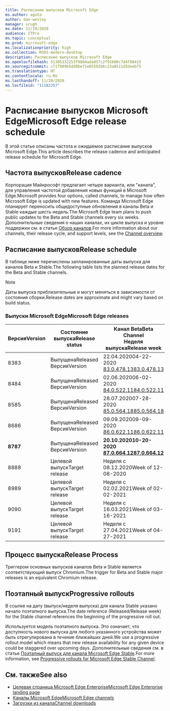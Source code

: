 ```yaml
---
title: Расписание выпусков Microsoft Edge
ms.author: aguta
author: dan-wesley
manager: srugh
ms.date: 11/19/2020
audience: ITPro
ms.topic: conceptual
ms.prod: microsoft-edge
ms.localizationpriority: high
ms.collection: M365-modern-desktop
description: Расписание выпусков Microsoft Edge
ms.openlocfilehash: 51305332253f9804ada857c2f91b00c7d4f88415
ms.sourcegitcommit: c71f009b5dd8be71e65592b6c23a8511d5deeb75
ms.translationtype: HT
ms.contentlocale: ru-RU
ms.lasthandoff: 11/20/2020
ms.locfileid: "11182257"
---
```

# <span data-ttu-id="c4b1e-103">Расписание выпусков Microsoft Edge</span><span class="sxs-lookup"><span data-stu-id="c4b1e-103">Microsoft Edge release schedule</span></span>

<span data-ttu-id="c4b1e-104">В этой статье описаны частота и ожидаемое расписание выпусков Microsoft Edge.</span><span class="sxs-lookup"><span data-stu-id="c4b1e-104">This article describes the release cadence and anticipated release schedule for Microsoft Edge.</span></span>

## <span data-ttu-id="c4b1e-105">Частота выпусков</span><span class="sxs-lookup"><span data-stu-id="c4b1e-105">Release cadence</span></span>

<span data-ttu-id="c4b1e-106">Корпорация Майкрософт предлагает четыре варианта, или "канала", для управления частотой добавления новых функций в Microsoft Edge.</span><span class="sxs-lookup"><span data-stu-id="c4b1e-106">Microsoft provides four options, called channels, to manage how often Microsoft Edge is updated with new features.</span></span> <span data-ttu-id="c4b1e-107">Команда Microsoft Edge планирует переносить общедоступные обновления в каналы Beta и Stable каждые шесть недель.</span><span class="sxs-lookup"><span data-stu-id="c4b1e-107">The Microsoft Edge team plans to push public updates to the Beta and Stable channels every six weeks.</span></span> <span data-ttu-id="c4b1e-108">Дополнительные сведения о наших каналах, их цикле выпуска и уровне поддержки см. в статье [Обзор каналов](https://docs.microsoft.com/DeployEdge/microsoft-edge-channels#channel-overview).</span><span class="sxs-lookup"><span data-stu-id="c4b1e-108">For more information about our channels, their release cycle, and support levels, see the [Channel overview](https://docs.microsoft.com/DeployEdge/microsoft-edge-channels#channel-overview).</span></span>

## <span data-ttu-id="c4b1e-109">Расписание выпусков</span><span class="sxs-lookup"><span data-stu-id="c4b1e-109">Release schedule</span></span>

<span data-ttu-id="c4b1e-110">В таблице ниже перечислены запланированные даты выпуска для каналов Beta и Stable.</span><span class="sxs-lookup"><span data-stu-id="c4b1e-110">The following table lists the planned release dates for the Beta and Stable channels.</span></span>

> [!NOTE]
> <span data-ttu-id="c4b1e-111">Даты выпуска приблизительные и могут меняться в зависимости от состояния сборки.</span><span class="sxs-lookup"><span data-stu-id="c4b1e-111">Release dates are approximate and might vary based on build status.</span></span>

### <span data-ttu-id="c4b1e-112">Выпуски Microsoft Edge</span><span class="sxs-lookup"><span data-stu-id="c4b1e-112">Microsoft Edge releases</span></span>

| <span data-ttu-id="c4b1e-113">Версия</span><span class="sxs-lookup"><span data-stu-id="c4b1e-113">Version</span></span> | <span data-ttu-id="c4b1e-114">Состояние выпуска</span><span class="sxs-lookup"><span data-stu-id="c4b1e-114">Release status</span></span> | <span data-ttu-id="c4b1e-115">Канал Beta</span><span class="sxs-lookup"><span data-stu-id="c4b1e-115">Beta Channel</span></span><br><span data-ttu-id="c4b1e-116">Неделя выпуска</span><span class="sxs-lookup"><span data-stu-id="c4b1e-116">Release week</span></span> | <span data-ttu-id="c4b1e-117">Канал Stable</span><span class="sxs-lookup"><span data-stu-id="c4b1e-117">Stable Channel</span></span><br><span data-ttu-id="c4b1e-118">Неделя выпуска</span><span class="sxs-lookup"><span data-stu-id="c4b1e-118">Release week</span></span> |
|---------|-----|------|--------|
| <span data-ttu-id="c4b1e-119">83</span><span class="sxs-lookup"><span data-stu-id="c4b1e-119">83</span></span> | <span data-ttu-id="c4b1e-120">Выпущена</span><span class="sxs-lookup"><span data-stu-id="c4b1e-120">Released</span></span><br><span data-ttu-id="c4b1e-121">Версия</span><span class="sxs-lookup"><span data-stu-id="c4b1e-121">Version</span></span> | <span data-ttu-id="c4b1e-122">22.04.2020</span><span class="sxs-lookup"><span data-stu-id="c4b1e-122">04-22-2020</span></span><br>[<span data-ttu-id="c4b1e-123">83.0.478.13</span><span class="sxs-lookup"><span data-stu-id="c4b1e-123">83.0.478.13</span></span>](https://docs.microsoft.com/DeployEdge/microsoft-edge-relnote-beta-channel#version-83047813-april-22) | <span data-ttu-id="c4b1e-124">21.05.2020</span><span class="sxs-lookup"><span data-stu-id="c4b1e-124">05-21-2020</span></span><br> [<span data-ttu-id="c4b1e-125">83.0.478.37</span><span class="sxs-lookup"><span data-stu-id="c4b1e-125">83.0.478.37</span></span>](https://docs.microsoft.com/DeployEdge/microsoft-edge-relnote-stable-channel#version-83047837-may-21) |
| <span data-ttu-id="c4b1e-126">84</span><span class="sxs-lookup"><span data-stu-id="c4b1e-126">84</span></span> | <span data-ttu-id="c4b1e-127">Выпущена</span><span class="sxs-lookup"><span data-stu-id="c4b1e-127">Released</span></span><br><span data-ttu-id="c4b1e-128">Версия</span><span class="sxs-lookup"><span data-stu-id="c4b1e-128">Version</span></span> | <span data-ttu-id="c4b1e-129">02.06.2020</span><span class="sxs-lookup"><span data-stu-id="c4b1e-129">06-02-2020</span></span><br>[<span data-ttu-id="c4b1e-130">84.0.522.11</span><span class="sxs-lookup"><span data-stu-id="c4b1e-130">84.0.522.11</span></span>](https://docs.microsoft.com/DeployEdge/microsoft-edge-relnote-beta-channel#version-84052211-june-2) | <span data-ttu-id="c4b1e-131">16.07.2020</span><span class="sxs-lookup"><span data-stu-id="c4b1e-131">07-16-2020</span></span><br> [<span data-ttu-id="c4b1e-132">84.0.522.40.</span><span class="sxs-lookup"><span data-stu-id="c4b1e-132">84.0.522.40</span></span>](https://docs.microsoft.com/DeployEdge/microsoft-edge-relnote-stable-channel#version-84052240-july-16) |
| <span data-ttu-id="c4b1e-133">85</span><span class="sxs-lookup"><span data-stu-id="c4b1e-133">85</span></span> | <span data-ttu-id="c4b1e-134">Выпущена</span><span class="sxs-lookup"><span data-stu-id="c4b1e-134">Released</span></span><br><span data-ttu-id="c4b1e-135">Версия</span><span class="sxs-lookup"><span data-stu-id="c4b1e-135">Version</span></span> | <span data-ttu-id="c4b1e-136">28.07.2020</span><span class="sxs-lookup"><span data-stu-id="c4b1e-136">07-28-2020</span></span><br>[<span data-ttu-id="c4b1e-137">85.0.564.18</span><span class="sxs-lookup"><span data-stu-id="c4b1e-137">85.0.564.18</span></span>](https://docs.microsoft.com/DeployEdge/microsoft-edge-relnote-beta-channel#version-85056418-july-28)  | <span data-ttu-id="c4b1e-138">27.08.2020</span><span class="sxs-lookup"><span data-stu-id="c4b1e-138">08-27-2020</span></span><br>[<span data-ttu-id="c4b1e-139">85.0.564.41</span><span class="sxs-lookup"><span data-stu-id="c4b1e-139">85.0.564.41</span></span>](https://docs.microsoft.com/DeployEdge/microsoft-edge-relnote-stable-channel#version-85056441-august-27) |
| <span data-ttu-id="c4b1e-140">86</span><span class="sxs-lookup"><span data-stu-id="c4b1e-140">86</span></span> | <span data-ttu-id="c4b1e-141">Выпущена</span><span class="sxs-lookup"><span data-stu-id="c4b1e-141">Released</span></span><br><span data-ttu-id="c4b1e-142">Версия</span><span class="sxs-lookup"><span data-stu-id="c4b1e-142">Version</span></span> | <span data-ttu-id="c4b1e-143">09.09.2020</span><span class="sxs-lookup"><span data-stu-id="c4b1e-143">09-09-2020</span></span><br>[<span data-ttu-id="c4b1e-144">86.0.622.11</span><span class="sxs-lookup"><span data-stu-id="c4b1e-144">86.0.622.11</span></span>](https://docs.microsoft.com/DeployEdge/microsoft-edge-relnote-beta-channel#version-86062211-september-9) | <span data-ttu-id="c4b1e-145">09.10.2020</span><span class="sxs-lookup"><span data-stu-id="c4b1e-145">10-09-2020</span></span><br>[<span data-ttu-id="c4b1e-146">86.0.622.38</span><span class="sxs-lookup"><span data-stu-id="c4b1e-146">86.0.622.38</span></span>](https://docs.microsoft.com/deployedge/microsoft-edge-relnote-stable-channel#version-86062238-october-9) |
| **<span data-ttu-id="c4b1e-147">87</span><span class="sxs-lookup"><span data-stu-id="c4b1e-147">87</span></span>** | <span data-ttu-id="c4b1e-148">Выпущена</span><span class="sxs-lookup"><span data-stu-id="c4b1e-148">Released</span></span><br><span data-ttu-id="c4b1e-149">Версия</span><span class="sxs-lookup"><span data-stu-id="c4b1e-149">Version</span></span> | **<span data-ttu-id="c4b1e-150">20.10.2020</span><span class="sxs-lookup"><span data-stu-id="c4b1e-150">10-20-2020</span></span>**<br>**[<span data-ttu-id="c4b1e-151">87.0.664.12</span><span class="sxs-lookup"><span data-stu-id="c4b1e-151">87.0.664.12</span></span>](https://docs.microsoft.com/deployedge/microsoft-edge-relnote-beta-channel#version-87066412--october-20)** | **<span data-ttu-id="c4b1e-152">19.11.2020</span><span class="sxs-lookup"><span data-stu-id="c4b1e-152">11-19-2020</span></span>**<br>**[<span data-ttu-id="c4b1e-153">87.0.664.41</span><span class="sxs-lookup"><span data-stu-id="c4b1e-153">87.0.664.41</span></span>](https://docs.microsoft.com/deployedge/microsoft-edge-relnote-stable-channel#version-87066441-november-19)** |
| <span data-ttu-id="c4b1e-154">88</span><span class="sxs-lookup"><span data-stu-id="c4b1e-154">88</span></span> | <span data-ttu-id="c4b1e-155">Целевой выпуск</span><span class="sxs-lookup"><span data-stu-id="c4b1e-155">Target release</span></span> | <span data-ttu-id="c4b1e-156">Неделя с 08.12.2020</span><span class="sxs-lookup"><span data-stu-id="c4b1e-156">Week of 12-08-2020</span></span> | <span data-ttu-id="c4b1e-157">Неделя с 21.01.2021</span><span class="sxs-lookup"><span data-stu-id="c4b1e-157">Week of 01-21-2021</span></span> |
| <span data-ttu-id="c4b1e-158">89</span><span class="sxs-lookup"><span data-stu-id="c4b1e-158">89</span></span> | <span data-ttu-id="c4b1e-159">Целевой выпуск</span><span class="sxs-lookup"><span data-stu-id="c4b1e-159">Target release</span></span> | <span data-ttu-id="c4b1e-160">Неделя с 02.02.2021</span><span class="sxs-lookup"><span data-stu-id="c4b1e-160">Week of 02-02-2021</span></span> | <span data-ttu-id="c4b1e-161">Неделя с 04.03.2021</span><span class="sxs-lookup"><span data-stu-id="c4b1e-161">Week of 03-04-2021</span></span> |
| <span data-ttu-id="c4b1e-162">90</span><span class="sxs-lookup"><span data-stu-id="c4b1e-162">90</span></span> | <span data-ttu-id="c4b1e-163">Целевой выпуск</span><span class="sxs-lookup"><span data-stu-id="c4b1e-163">Target release</span></span> | <span data-ttu-id="c4b1e-164">Неделя с 16.03.2021</span><span class="sxs-lookup"><span data-stu-id="c4b1e-164">Week of 03-16-2021</span></span> | <span data-ttu-id="c4b1e-165">Неделя с 15.04.2021</span><span class="sxs-lookup"><span data-stu-id="c4b1e-165">Week of 4-15-2021</span></span> |
| <span data-ttu-id="c4b1e-166">91</span><span class="sxs-lookup"><span data-stu-id="c4b1e-166">91</span></span> | <span data-ttu-id="c4b1e-167">Целевой выпуск</span><span class="sxs-lookup"><span data-stu-id="c4b1e-167">Target release</span></span> | <span data-ttu-id="c4b1e-168">Неделя с 27.04.2021</span><span class="sxs-lookup"><span data-stu-id="c4b1e-168">Week of 04-27-2021</span></span> | <span data-ttu-id="c4b1e-169">Неделя с 27.05.2021</span><span class="sxs-lookup"><span data-stu-id="c4b1e-169">Week of 05-27-2021</span></span> |

## <span data-ttu-id="c4b1e-170">Процесс выпуска</span><span class="sxs-lookup"><span data-stu-id="c4b1e-170">Release Process</span></span>

<span data-ttu-id="c4b1e-171">Триггером основных выпусков каналов Beta и Stable является соответствующий выпуск Chromium.</span><span class="sxs-lookup"><span data-stu-id="c4b1e-171">The trigger for Beta and Stable major releases is an equivalent Chromium release.</span></span>

## <span data-ttu-id="c4b1e-172">Поэтапный выпуск</span><span class="sxs-lookup"><span data-stu-id="c4b1e-172">Progressive rollouts</span></span>

<span data-ttu-id="c4b1e-173">В ссылке на дату (выпуск/неделя выпуска) для канала Stable указано начало поэтапного выпуска.</span><span class="sxs-lookup"><span data-stu-id="c4b1e-173">The date reference (Released/Release week) for the Stable channel references the beginning of the progressive roll out.</span></span>

<span data-ttu-id="c4b1e-174">Используется модель поэтапного выпуска. Это означает, что доступность нового выпуска для любого указанного устройства может быть отрегулирована в течение ближайших дней.</span><span class="sxs-lookup"><span data-stu-id="c4b1e-174">We use a progressive rollout model which means that new release availability for any given device could be staggered over upcoming days.</span></span> <span data-ttu-id="c4b1e-175">Дополнительные сведения см. в статье [Поэтапный выпуск для канала Microsoft Edge Stable](microsoft-edge-update-progressive-rollout.md).</span><span class="sxs-lookup"><span data-stu-id="c4b1e-175">For more information, see [Progressive rollouts for Microsoft Edge Stable Channel](microsoft-edge-update-progressive-rollout.md).</span></span>

## <span data-ttu-id="c4b1e-176">См. также</span><span class="sxs-lookup"><span data-stu-id="c4b1e-176">See also</span></span>

- [<span data-ttu-id="c4b1e-177">Целевая страница Microsoft Edge Enterprise</span><span class="sxs-lookup"><span data-stu-id="c4b1e-177">Microsoft Edge Enterprise landing page</span></span>](https://aka.ms/EdgeEnterprise)
- [<span data-ttu-id="c4b1e-178">Каналы Microsoft Edge</span><span class="sxs-lookup"><span data-stu-id="c4b1e-178">Microsoft Edge channels</span></span>](microsoft-edge-channels.md)
- [<span data-ttu-id="c4b1e-179">Загрузки из канала</span><span class="sxs-lookup"><span data-stu-id="c4b1e-179">Channel downloads</span></span>](https://www.microsoft.com/edge/business/download)